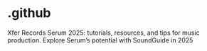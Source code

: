 # .github
Xfer Records Serum 2025: tutorials, resources, and tips for music production. Explore Serum’s potential with SoundGuide in 2025

